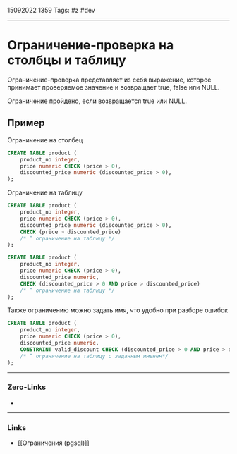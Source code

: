 15092022 1359
Tags: #z #dev

---
# Ограничение-проверка на столбцы и таблицу

Ограничение-проверка представляет из себя выражение, которое принимает проверяемое значение и возвращает true, false или NULL.

Ограничение пройдено, если возвращается true или NULL.

## Пример

Ограничение на столбец

```sql
CREATE TABLE product (
    product_no integer,
    price numeric CHECK (price > 0),
    discounted_price numeric (discounted_price > 0),
);
```

Ограничение на таблицу

```sql
CREATE TABLE product (
    product_no integer,
    price numeric CHECK (price > 0),
    discounted_price numeric (discounted_price > 0),
    CHECK (price > discounted_price) 
    /* ^ ограничение на таблицу */
);

CREATE TABLE product (
    product_no integer,
    price numeric CHECK (price > 0),
    discounted_price numeric,
    CHECK (discounted_price > 0 AND price > discounted_price) 
    /* ^ ограничение на таблицу */
);
```

Также ограничению можно задать имя, что удобно при разборе ошибок

```sql
CREATE TABLE product (
    product_no integer,
    price numeric CHECK (price > 0),
    discounted_price numeric,
    CONSTRAINT valid_discount CHECK (discounted_price > 0 AND price > discounted_price) 
    /* ^ ограничение на таблицу с заданным именем*/
);
```

---
### Zero-Links
- 

---
### Links
- [[Ограничения (pgsql)]]